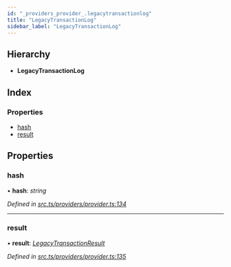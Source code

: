 ```yaml
---
id: "_providers_provider_.legacytransactionlog"
title: "LegacyTransactionLog"
sidebar_label: "LegacyTransactionLog"
---
```


## Hierarchy

* **LegacyTransactionLog**

## Index

### Properties

* [hash](_providers_provider_.legacytransactionlog.md#hash)
* [result](_providers_provider_.legacytransactionlog.md#result)

## Properties

###  hash

• **hash**: *string*

*Defined in [src.ts/providers/provider.ts:134](https://github.com/nearprotocol/nearlib/blob/06c3a45/src.ts/providers/provider.ts#L134)*

___

###  result

• **result**: *[LegacyTransactionResult](_providers_provider_.legacytransactionresult.md)*

*Defined in [src.ts/providers/provider.ts:135](https://github.com/nearprotocol/nearlib/blob/06c3a45/src.ts/providers/provider.ts#L135)*
